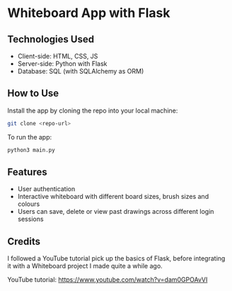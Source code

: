 # Whiteboard App with Flask

## Technologies Used
- Client-side: HTML, CSS, JS
- Server-side: Python with Flask
- Database: SQL (with SQLAlchemy as ORM)

## How to Use
Install the app by cloning the repo into your local machine:
``` bash
git clone <repo-url>
```
To run the app:
``` bash
python3 main.py
```

## Features
- User authentication
- Interactive whiteboard with different board sizes, brush sizes and colours
- Users can save, delete or view past drawings across different login sessions

## Credits
I followed a YouTube tutorial pick up the basics of Flask, before integrating it with a Whiteboard project I made quite a while ago.

YouTube tutorial: https://www.youtube.com/watch?v=dam0GPOAvVI
